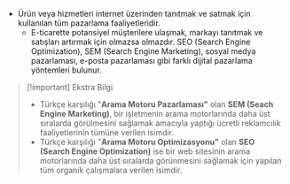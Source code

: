 - Ürün veya hizmetleri internet üzerinden tanıtmak ve satmak için kullanılan tüm pazarlama faaliyetleridir.
	- E-ticarette potansiyel müşterilere ulaşmak, markayı tanıtmak ve satışları artırmak için olmazsa olmazdır. SEO (Search Engine Optimization), SEM (Search Engine Marketing), sosyal medya pazarlaması, e-posta pazarlaması gibi farklı dijital pazarlama yöntemleri bulunur.

> [!important] Ekstra Bilgi
> - Türkçe karşılığı "**Arama Motoru Pazarlaması"** olan **SEM (Seach Engine Marketing)**, bir işletmenin arama motorlarında daha üst sıralarda görülmesini sağlamak amacıyla yaptığı ücretli reklamcılık faaliyetlerinin tümüne verilen isimdir.
> - Türkçe karşılığı "**Arama Motoru Optimizasyonu"** olan **SEO (Search Engine Optimization)** ise bir web sitesinin arama motorlarında daha üst sıralarda görünmesini sağlamak için yapılan tüm organik çalışmalara verilen isimdir.

